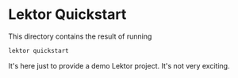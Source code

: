 # Lektor Quickstart

This directory contains the result of running

```sh
lektor quickstart
```

It's here just to provide a demo Lektor project.  It's not very exciting.
